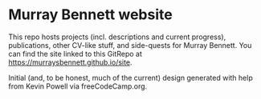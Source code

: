 # Murray Bennett website

This repo hosts projects (incl. descriptions and current progress), publications, other CV-like stuff, and side-quests for Murray Bennett. 
You can find the site linked to this GitRepo at https://murraysbennett.github.io/site.

Initial (and, to be honest, much of the current) design generated with help from Kevin Powell via freeCodeCamp.org.
